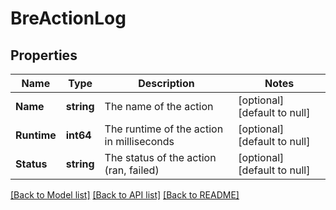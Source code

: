 # BreActionLog

## Properties
Name | Type | Description | Notes
------------ | ------------- | ------------- | -------------
**Name** | **string** | The name of the action | [optional] [default to null]
**Runtime** | **int64** | The runtime of the action in milliseconds | [optional] [default to null]
**Status** | **string** | The status of the action (ran, failed) | [optional] [default to null]

[[Back to Model list]](../README.md#documentation-for-models) [[Back to API list]](../README.md#documentation-for-api-endpoints) [[Back to README]](../README.md)


